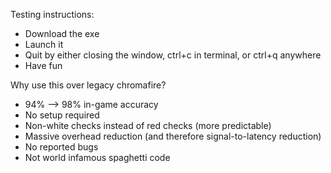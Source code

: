 Testing instructions:
- Download the exe
- Launch it
- Quit by either closing the window, ctrl+c in terminal, or ctrl+q anywhere
- Have fun


Why use this over legacy chromafire?
- 94% --> 98% in-game accuracy
- No setup required
- Non-white checks instead of red checks (more predictable)
- Massive overhead reduction (and therefore signal-to-latency reduction)
- No reported bugs
- Not world infamous spaghetti code
